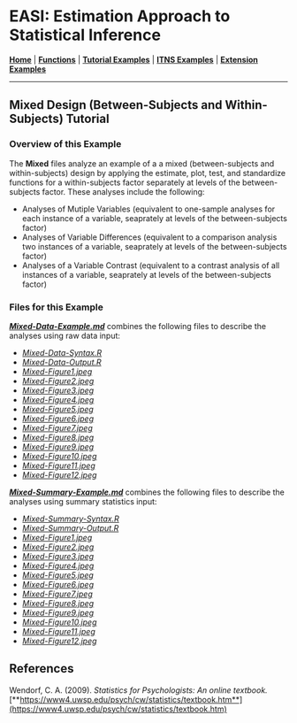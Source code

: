 # EASI: Estimation Approach to Statistical Inference

[**Home**](https://github.com/cwendorf/EASI/) | 
[**Functions**](https://github.com/cwendorf/EASI/tree/master/A-Functions) | 
[**Tutorial Examples**](https://github.com/cwendorf/EASI/tree/master/B-TutorialExamples) | 
[**ITNS Examples**](https://github.com/cwendorf/EASI/tree/master/C-ITNSExamples) | 
[**Extension Examples**](https://github.com/cwendorf/EASI/tree/master/D-ExtensionExamples)

---

## Mixed Design (Between-Subjects and Within-Subjects) Tutorial

### Overview of this Example

The **Mixed** files analyze an example of a a mixed (between-subjects and within-subjects) design by applying the estimate, plot, test, and standardize functions for a within-subjects factor separately at levels of the between-subjects factor. These analyses include the following:

- Analyses of Mutiple Variables (equivalent to one-sample analyses for each instance of a variable, seaprately at levels of the between-subjects factor)
- Analyses of Variable Differences (equivalent to a comparison analysis two instances of a variable, seaprately at levels of the between-subjects factor)
- Analyses of a Variable Contrast (equivalent to a contrast analysis of all instances of a variable, seaprately at levels of the between-subjects factor)

### Files for this Example

[**_Mixed-Data-Example.md_**](./Mixed-Data-Example.md) combines the following files to describe the analyses using raw data input:

- [_Mixed-Data-Syntax.R_](./Mixed-Data-Syntax.R)
- [_Mixed-Data-Output.R_](./Mixed-Data-Output.R)
- [_Mixed-Figure1.jpeg_](./Mixed-Figure1.jpeg)
- [_Mixed-Figure2.jpeg_](./Mixed-Figure2.jpeg)
- [_Mixed-Figure3.jpeg_](./Mixed-Figure3.jpeg) 
- [_Mixed-Figure4.jpeg_](./Mixed-Figure4.jpeg)
- [_Mixed-Figure5.jpeg_](./Mixed-Figure5.jpeg)
- [_Mixed-Figure6.jpeg_](./Mixed-Figure6.jpeg)
- [_Mixed-Figure7.jpeg_](./Mixed-Figure7.jpeg) 
- [_Mixed-Figure8.jpeg_](./Mixed-Figure8.jpeg)
- [_Mixed-Figure9.jpeg_](./Mixed-Figure9.jpeg)
- [_Mixed-Figure10.jpeg_](./Mixed-Figure10.jpeg)
- [_Mixed-Figure11.jpeg_](./Mixed-Figure11.jpeg) 
- [_Mixed-Figure12.jpeg_](./Mixed-Figure12.jpeg)

[**_Mixed-Summary-Example.md_**](./Mixed-Summary-Example.md) combines the following files to describe the analyses using summary statistics input:

- [_Mixed-Summary-Syntax.R_](./Mixed-Summary-Syntax.R)
- [_Mixed-Summary-Output.R_](./Mixed-Summary-Output.R)
- [_Mixed-Figure1.jpeg_](./Mixed-Figure1.jpeg)
- [_Mixed-Figure2.jpeg_](./Mixed-Figure2.jpeg)
- [_Mixed-Figure3.jpeg_](./Mixed-Figure3.jpeg) 
- [_Mixed-Figure4.jpeg_](./Mixed-Figure4.jpeg)
- [_Mixed-Figure5.jpeg_](./Mixed-Figure5.jpeg)
- [_Mixed-Figure6.jpeg_](./Mixed-Figure6.jpeg)
- [_Mixed-Figure7.jpeg_](./Mixed-Figure7.jpeg) 
- [_Mixed-Figure8.jpeg_](./Mixed-Figure8.jpeg)
- [_Mixed-Figure9.jpeg_](./Mixed-Figure9.jpeg)
- [_Mixed-Figure10.jpeg_](./Mixed-Figure10.jpeg)
- [_Mixed-Figure11.jpeg_](./Mixed-Figure11.jpeg) 
- [_Mixed-Figure12.jpeg_](./Mixed-Figure12.jpeg)

## References

Wendorf, C. A. (2009). _Statistics for Psychologists: An online textbook._ [**https://www4.uwsp.edu/psych/cw/statistics/textbook.htm**](https://www4.uwsp.edu/psych/cw/statistics/textbook.htm)
